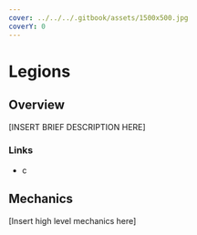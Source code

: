 ```yaml
---
cover: ../../../.gitbook/assets/1500x500.jpg
coverY: 0
---
```


# Legions

## Overview

\[INSERT BRIEF DESCRIPTION HERE]

### Links

* c

## Mechanics

\[Insert high level mechanics here]
